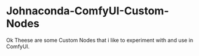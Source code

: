 # Johnaconda-ComfyUI-Custom-Nodes
Ok Theese are some Custom Nodes that i like to experiment with and use in ComfyUI.
